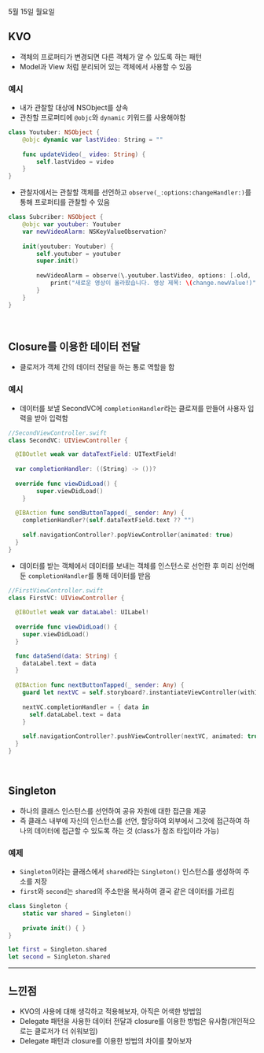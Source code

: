 5월 15일 월요일

## KVO
- 객체의 프로퍼티가 변경되면 다른 객체가 알 수 있도록 하는 패턴
- Model과 View 처럼 분리되어 있는 객체에서 사용할 수 있음

### 예시
- 내가 관찰할 대상에 NSObject를 상속
- 관찬할 프로퍼티에 `@objc`와 `dynamic` 키워드를 사용해야함

```swift
class Youtuber: NSObject {
    @objc dynamic var lastVideo: String = ""
    
    func updateVideo(_ video: String) {
        self.lastVideo = video
    }
}
```

- 관찰자에서는 관찰할 객체를 선언하고 `observe(_:options:changeHandler:)`를 통해 프로퍼티를 관찰할 수 있음

```swift
class Subcriber: NSObject {
    @objc var youtuber: Youtuber
    var newVideoAlarm: NSKeyValueObservation?
    
    init(youtuber: Youtuber) {
        self.youtuber = youtuber
        super.init()
        
        newVideoAlarm = observe(\.youtuber.lastVideo, options: [.old, .new]) { video, change in
            print("새로운 영상이 올라왔습니다. 영상 제목: \(change.newValue!)")
        }
    }
}
```

</br>

## Closure를 이용한 데이터 전달
- 클로저가 객체 간의 데이터 전달을 하는 통로 역할을 함

### 예시
- 데이터를 보낼 SecondVC에 `completionHandler`라는 클로져를 만들어 사용자 입력을 받아 입력함
```swift
//SecondViewController.swift
class SecondVC: UIViewController {

  @IBOutlet weak var dataTextField: UITextField!
  
  var completionHandler: ((String) -> ())?
  
  override func viewDidLoad() {
        super.viewDidLoad()
    }
    
  @IBAction func sendButtonTapped(_ sender: Any) {
    completionHandler?(self.dataTextField.text ?? "")
    
    self.navigationController?.popViewController(animated: true)
  }
}
```

- 데이터를 받는 객체에서 데이터를 보내는 객체를 인스턴스로 선언한 후 미리 선언해둔 `completionHandler`를 통해 데이터를 받음

```swift
//FirstViewController.swift
class FirstVC: UIViewController {
  
  @IBOutlet weak var dataLabel: UILabel!
  
  override func viewDidLoad() {
    super.viewDidLoad()
  }

  func dataSend(data: String) {
    dataLabel.text = data
  }
  
  @IBAction func nextButtonTapped(_ sender: Any) {
    guard let nextVC = self.storyboard?.instantiateViewController(withIdentifier: "SecondVC") as? SecondVC else { return }
    
    nextVC.completionHandler = { data in
      self.dataLabel.text = data
    }
    
    self.navigationController?.pushViewController(nextVC, animated: true)
  }
}
```

</br>

## Singleton
- 하나의 클래스 인스턴스를 선언하여 공유 자원에 대한 접근을 제공
- 즉 클래스 내부에 자신의 인스턴스를 선언, 할당하여 외부에서 그것에 접근하여 하나의 데이터에 접근할 수 있도록 하는 것 (class가 참조 타입이라 가능)

### 예제
- `Singleton`이라는 클래스에서 `shared`라는 `Singleton()` 인스턴스를 생성하여 주소를 저장
- `first`와 `second`는 `shared`의 주소만을 복사하여 결국 같은 데이터를 가르킴
```swift
class Singleton {
    static var shared = Singleton()
    
    private init() { }
}

let first = Singleton.shared
let second = Singleton.shared
```

---
## 느낀점
- KVO의 사용에 대해 생각하고 적용해보자, 아직은 어색한 방법임
- Delegate 패턴을 사용한 데이터 전달과 closure를 이용한 방법은 유사함(개인적으로는 클로저가 더 쉬워보임)
- Delegate 패턴과 closure를 이용한 방법의 차이를 찾아보자
